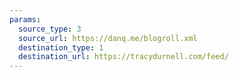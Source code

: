 ```yaml
---
params:
  source_type: 3
  source_url: https://danq.me/blogroll.xml
  destination_type: 1
  destination_url: https://tracydurnell.com/feed/
---
```

